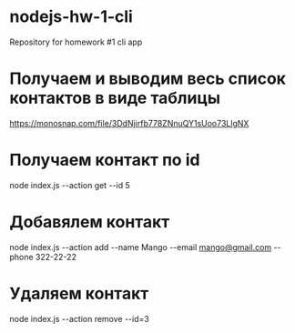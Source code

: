 # nodejs-hw-1-cli
Repository for homework #1 cli app

# Получаем и выводим весь список контактов в виде таблицы
https://monosnap.com/file/3DdNjirfb778ZNnuQY1sUoo73LlgNX

# Получаем контакт по id
node index.js --action get --id 5

# Добавялем контакт
node index.js --action add --name Mango --email mango@gmail.com --phone 322-22-22

# Удаляем контакт
node index.js --action remove --id=3
